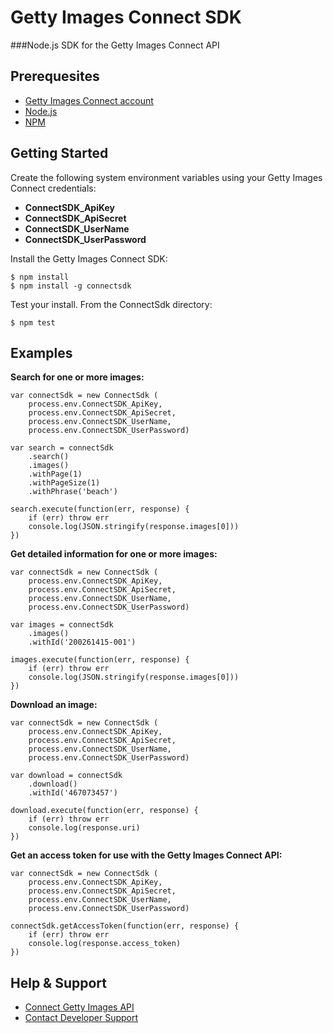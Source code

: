 # Getty Images Connect SDK
###Node.js SDK for the  Getty Images Connect API

## Prerequesites
* [Getty Images Connect account](https://api.gettyimages.com/member/register)
* [Node.js](http://nodejs.org)
* [NPM](http://npmjs.org)

## Getting Started
Create the following system environment variables using your Getty Images Connect credentials:

 *  **ConnectSDK_ApiKey**
 *  **ConnectSDK_ApiSecret**
 *  **ConnectSDK_UserName**
 *  **ConnectSDK_UserPassword**

Install the Getty Images Connect SDK:
    
    $ npm install
    $ npm install -g connectsdk

Test your install. From the ConnectSdk directory:

    $ npm test

## Examples

**Search for one or more images:**

    var connectSdk = new ConnectSdk (
        process.env.ConnectSDK_ApiKey,
        process.env.ConnectSDK_ApiSecret,
        process.env.ConnectSDK_UserName, 
        process.env.ConnectSDK_UserPassword)

	var search = connectSdk
		.search()
		.images()
		.withPage(1)
		.withPageSize(1)
		.withPhrase('beach')
			
	search.execute(function(err, response) {
		if (err) throw err
		console.log(JSON.stringify(response.images[0]))
	})

**Get detailed information for one or more images:**

    var connectSdk = new ConnectSdk (
        process.env.ConnectSDK_ApiKey,
        process.env.ConnectSDK_ApiSecret,
        process.env.ConnectSDK_UserName, 
        process.env.ConnectSDK_UserPassword)

	var images = connectSdk
		.images()
		.withId('200261415-001')
		
	images.execute(function(err, response) {
		if (err) throw err
		console.log(JSON.stringify(response.images[0]))
	})

**Download an image:**

    var connectSdk = new ConnectSdk (
        process.env.ConnectSDK_ApiKey,
        process.env.ConnectSDK_ApiSecret,
        process.env.ConnectSDK_UserName, 
        process.env.ConnectSDK_UserPassword)
				
    var download = connectSdk
        .download()
        .withId('467073457')
				
    download.execute(function(err, response) {
        if (err) throw err
        console.log(response.uri)
    })

**Get an access token for use with the Getty Images Connect API:**

    var connectSdk = new ConnectSdk (
        process.env.ConnectSDK_ApiKey,
        process.env.ConnectSDK_ApiSecret,
        process.env.ConnectSDK_UserName, 
        process.env.ConnectSDK_UserPassword)

    connectSdk.getAccessToken(function(err, response) {
        if (err) throw err
        console.log(response.access_token)
    })

## Help & Support

* [Connect Getty Images API](http://api.gettyimages.com/)
* [Contact Developer Support](mailto:developersupport@gettyimages.com)